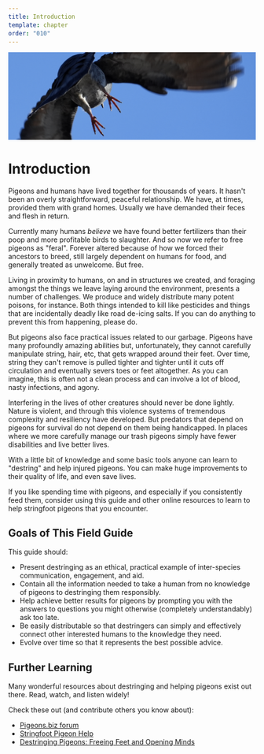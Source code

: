 ```yaml
---
title: Introduction
template: chapter
order: "010"
---
```


![pigeon flying free, feet in focus](../images/intro-cover.jpeg)

# Introduction

Pigeons and humans have lived together for thousands of years. It hasn't been an overly straightforward, peaceful relationship. We have, at times, provided them with grand homes. Usually we have demanded their feces and flesh in return.

Currently many humans *believe* we have found better fertilizers than their poop and more profitable birds to slaughter. And so now we refer to free pigeons as "feral". Forever altered because of how we forced their ancestors to breed, still largely dependent on humans for food, and generally treated as unwelcome. But free.

Living in proximity to humans, on and in structures we created, and foraging amongst the things we leave laying around the environment, presents a number of challenges. We produce and widely distribute many potent poisons, for instance. Both things intended to kill like pesticides and things that are incidentally deadly like road de-icing salts. If you can do anything to prevent this from happening, please do.

But pigeons also face practical issues related to our garbage. Pigeons have many profoundly amazing abilities but, unfortunately, they cannot carefully manipulate string, hair, etc, that gets wrapped around their feet. Over time, string they can't remove is pulled tighter and tighter until it cuts off circulation and eventually severs toes or feet altogether. As you can imagine, this is often not a clean process and can involve a lot of blood, nasty infections, and agony.

Interfering in the lives of other creatures should never be done lightly. Nature is violent, and through this violence systems of tremendous complexity and resiliency have developed. But predators that depend on pigeons for survival do not depend on them being handicapped. In places where we more carefully manage our trash pigeons simply have fewer disabilities and live better lives.

With a little bit of knowledge and some basic tools anyone can learn to "destring" and help injured pigeons. You can make huge improvements to their quality of life, and even save lives.

If you like spending time with pigeons, and especially if you consistently feed them, consider using this guide and other online resources to learn to help stringfoot pigeons that you encounter.


## Goals of This Field Guide

This guide should:

- Present destringing as an ethical, practical example of inter-species communication, engagement, and aid.
- Contain all the information needed to take a human from no knowledge of pigeons to destringing them responsibly.
- Help achieve better results for pigeons by prompting you with the answers to questions you might otherwise (completely understandably) ask too late.
- Be easily distributable so that destringers can simply and effectively connect other interested humans to the knowledge they need.
- Evolve over time so that it represents the best possible advice.


## Further Learning

Many wonderful resources about destringing and helping pigeons exist out there. Read, watch, and listen widely!

Check these out (and contribute others you know about):
- [Pigeons.biz forum](https://www.pigeons.biz/)
- [Stringfoot Pigeon Help](https://www.stringfootpigeon.com/destring-101.html)
- [Destringing Pigeons: Freeing Feet and Opening Minds](https://www.pigeonrescue.org/2018/09/11/destringing-pigeons-freeing-feet-and-opening-minds/)
